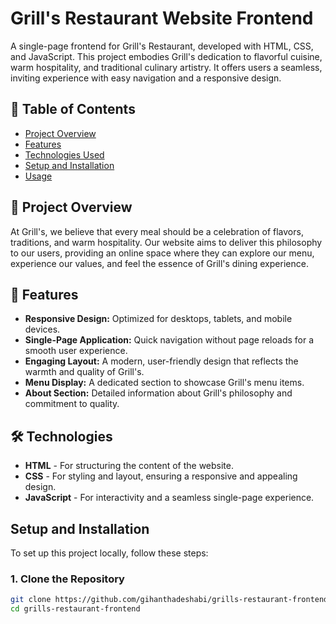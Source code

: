 # Grill's Restaurant Website Frontend

A single-page frontend for Grill's Restaurant, developed with HTML, CSS, and JavaScript. This project embodies Grill's dedication to flavorful cuisine, warm hospitality, and traditional culinary artistry. It offers users a seamless, inviting experience with easy navigation and a responsive design.

## 📑 Table of Contents

- [Project Overview](#project-overview)
- [Features](#features)
- [Technologies Used](#technologies-used)
- [Setup and Installation](#setup-and-installation)
- [Usage](#usage)

## 🌄 Project Overview

At Grill's, we believe that every meal should be a celebration of flavors, traditions, and warm hospitality. Our website aims to deliver this philosophy to our users, providing an online space where they can explore our menu, experience our values, and feel the essence of Grill's dining experience.

## 🚀 Features

- **Responsive Design:** Optimized for desktops, tablets, and mobile devices.
- **Single-Page Application:** Quick navigation without page reloads for a smooth user experience.
- **Engaging Layout:** A modern, user-friendly design that reflects the warmth and quality of Grill's.
- **Menu Display:** A dedicated section to showcase Grill's menu items.
- **About Section:** Detailed information about Grill's philosophy and commitment to quality.

## 🛠 Technologies 

- **HTML** - For structuring the content of the website.
- **CSS** - For styling and layout, ensuring a responsive and appealing design.
- **JavaScript** - For interactivity and a seamless single-page experience.

## Setup and Installation

To set up this project locally, follow these steps:

### 1. Clone the Repository

```bash
git clone https://github.com/gihanthadeshabi/grills-restaurant-frontend.git
cd grills-restaurant-frontend




